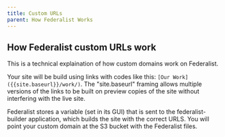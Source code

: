 ```yaml
---
title: Custom URLs
parent: How Federalist Works
---
```


## How Federalist custom URLs work

This is a technical explaination of how custom domains work on Federalist.

Your site will be build using links with codes like this: `[Our Work]({{site.baseurl}}/work/)`. The "site.baseurl" framing allows multiple versions of the links to be built on preview copies of the site without interfering with the live site.

Federalist stores a variable (set in its GUI) that is sent to the federalist-builder application, which builds the site with the correct URLS. You will point your custom domain at the S3 bucket with the Federalist files.
